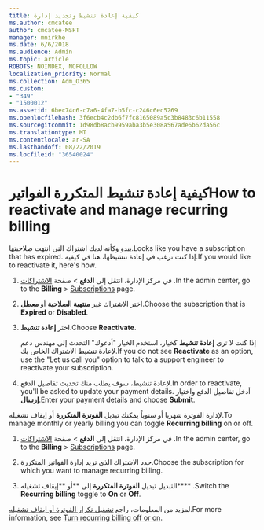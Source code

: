 ```yaml
---
title: كيفية إعادة تنشيط وتجديد إدارة
ms.author: cmcatee
author: cmcatee-MSFT
manager: mnirkhe
ms.date: 6/6/2018
ms.audience: Admin
ms.topic: article
ROBOTS: NOINDEX, NOFOLLOW
localization_priority: Normal
ms.collection: Adm_O365
ms.custom:
- "349"
- "1500012"
ms.assetid: 6bec74c6-c7a6-4fa7-b5fc-c246c6ec5269
ms.openlocfilehash: 3f6ecb4c2db6f7fc8165089a5c3b8483c6b11558
ms.sourcegitcommit: 1d98db8acb9959aba3b5e308a567ade6b62da56c
ms.translationtype: MT
ms.contentlocale: ar-SA
ms.lasthandoff: 08/22/2019
ms.locfileid: "36540024"
---
```

# <a name="how-to-reactivate-and-manage-recurring-billing"></a><span data-ttu-id="6c29e-102">كيفية إعادة تنشيط المتكررة الفواتير</span><span class="sxs-lookup"><span data-stu-id="6c29e-102">How to reactivate and manage recurring billing</span></span>

<span data-ttu-id="6c29e-103">يبدو وكأنه لديك اشتراك التي انتهت صلاحيتها.</span><span class="sxs-lookup"><span data-stu-id="6c29e-103">Looks like you have a subscription that has expired.</span></span> <span data-ttu-id="6c29e-104">إذا كنت ترغب في إعادة تنشيطها، هنا في كيفية.</span><span class="sxs-lookup"><span data-stu-id="6c29e-104">If you would like to reactivate it, here's how.</span></span>
  
1. <span data-ttu-id="6c29e-105">في مركز الإدارة، انتقل إلى **الدفع** \> صفحة [الاشتراكات](https://go.microsoft.com/fwlink/p/?linkid=842054) .</span><span class="sxs-lookup"><span data-stu-id="6c29e-105">In the admin center, go to the **Billing** \> [Subscriptions](https://go.microsoft.com/fwlink/p/?linkid=842054) page.</span></span>

2. <span data-ttu-id="6c29e-106">اختر الاشتراك غير **منتهية الصلاحية** أو **معطل**.</span><span class="sxs-lookup"><span data-stu-id="6c29e-106">Choose the subscription that is **Expired** or **Disabled**.</span></span>

3. <span data-ttu-id="6c29e-107">اختر **إعادة تنشيط**.</span><span class="sxs-lookup"><span data-stu-id="6c29e-107">Choose **Reactivate**.</span></span>

    <span data-ttu-id="6c29e-108">إذا كنت لا ترى **إعادة تنشيط** كخيار، استخدم الخيار "أدعوك" التحدث إلى مهندس دعم لإعادة تنشيط الاشتراك الخاص بك.</span><span class="sxs-lookup"><span data-stu-id="6c29e-108">If you do not see **Reactivate** as an option, use the "Let us call you" option to talk to a support engineer to reactivate your subscription.</span></span>

4. <span data-ttu-id="6c29e-109">لإعادة تنشيط، سوف يطلب منك تحديث تفاصيل الدفع.</span><span class="sxs-lookup"><span data-stu-id="6c29e-109">In order to reactivate, you'll be asked to update your payment details.</span></span> <span data-ttu-id="6c29e-110">أدخل تفاصيل الدفع واختيار **إرسال**.</span><span class="sxs-lookup"><span data-stu-id="6c29e-110">Enter your payment details and choose **Submit**.</span></span>

<span data-ttu-id="6c29e-111">لإدارة الفوترة شهريا أو سنوياً يمكنك تبديل **الفوترة المتكررة** أو إيقاف تشغيله.</span><span class="sxs-lookup"><span data-stu-id="6c29e-111">To manage monthly or yearly billing you can toggle **Recurring billing** on or off.</span></span>
  
1. <span data-ttu-id="6c29e-112">في مركز الإدارة، انتقل إلى **الدفع** \> صفحة [الاشتراكات](https://go.microsoft.com/fwlink/p/?linkid=842054) .</span><span class="sxs-lookup"><span data-stu-id="6c29e-112">In the admin center, go to the **Billing** \> [Subscriptions](https://go.microsoft.com/fwlink/p/?linkid=842054) page.</span></span>

2. <span data-ttu-id="6c29e-113">حدد الاشتراك الذي تريد إدارة الفواتير المتكررة.</span><span class="sxs-lookup"><span data-stu-id="6c29e-113">Choose the subscription for which you want to manage recurring billing.</span></span>

3. <span data-ttu-id="6c29e-114">التبديل تبديل **الفوترة المتكررة** إلى \*\*أو \*\*إيقاف تشغيله\*\*\*\* .</span><span class="sxs-lookup"><span data-stu-id="6c29e-114">Switch the **Recurring billing** toggle to **On** or **Off**.</span></span>

<span data-ttu-id="6c29e-115">لمزيد من المعلومات، راجع [تشغيل تكرار الفوترة أو إيقاف تشغيله](https://docs.microsoft.com/office365/admin/subscriptions-and-billing/renew-your-subscription#turn-recurring-billing-off-or-on).</span><span class="sxs-lookup"><span data-stu-id="6c29e-115">For more information, see [Turn recurring billing off or on](https://docs.microsoft.com/office365/admin/subscriptions-and-billing/renew-your-subscription#turn-recurring-billing-off-or-on).</span></span>